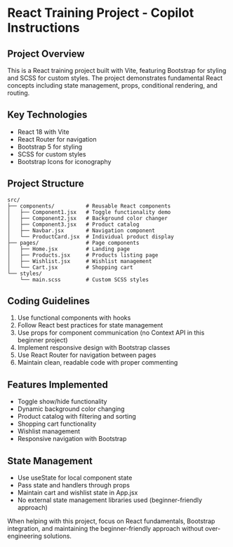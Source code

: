<!-- Use this file to provide workspace-specific custom instructions to Copilot. For more details, visit https://code.visualstudio.com/docs/copilot/copilot-customization#_use-a-githubcopilotinstructionsmd-file -->

# React Training Project - Copilot Instructions

## Project Overview
This is a React training project built with Vite, featuring Bootstrap for styling and SCSS for custom styles. The project demonstrates fundamental React concepts including state management, props, conditional rendering, and routing.

## Key Technologies
- React 18 with Vite
- React Router for navigation
- Bootstrap 5 for styling
- SCSS for custom styles
- Bootstrap Icons for iconography

## Project Structure
```
src/
├── components/          # Reusable React components
│   ├── Component1.jsx   # Toggle functionality demo
│   ├── Component2.jsx   # Background color changer
│   ├── Component3.jsx   # Product catalog
│   ├── Navbar.jsx       # Navigation component
│   └── ProductCard.jsx  # Individual product display
├── pages/               # Page components
│   ├── Home.jsx         # Landing page
│   ├── Products.jsx     # Products listing page
│   ├── Wishlist.jsx     # Wishlist management
│   └── Cart.jsx         # Shopping cart
└── styles/
    └── main.scss        # Custom SCSS styles
```

## Coding Guidelines
1. Use functional components with hooks
2. Follow React best practices for state management
3. Use props for component communication (no Context API in this beginner project)
4. Implement responsive design with Bootstrap classes
5. Use React Router for navigation between pages
6. Maintain clean, readable code with proper commenting

## Features Implemented
- Toggle show/hide functionality
- Dynamic background color changing
- Product catalog with filtering and sorting
- Shopping cart functionality
- Wishlist management
- Responsive navigation with Bootstrap

## State Management
- Use useState for local component state
- Pass state and handlers through props
- Maintain cart and wishlist state in App.jsx
- No external state management libraries used (beginner-friendly approach)

When helping with this project, focus on React fundamentals, Bootstrap integration, and maintaining the beginner-friendly approach without over-engineering solutions.
